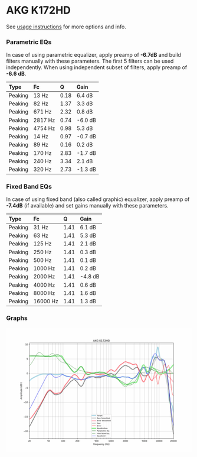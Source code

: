 # AKG K172HD
See [usage instructions](https://github.com/jaakkopasanen/AutoEq#usage) for more options and info.

### Parametric EQs
In case of using parametric equalizer, apply preamp of **-6.7dB** and build filters manually
with these parameters. The first 5 filters can be used independently.
When using independent subset of filters, apply preamp of **-6.6 dB**.

| Type    | Fc      |    Q | Gain    |
|:--------|:--------|:-----|:--------|
| Peaking | 13 Hz   | 0.18 | 6.4 dB  |
| Peaking | 82 Hz   | 1.37 | 3.3 dB  |
| Peaking | 671 Hz  | 2.32 | 0.8 dB  |
| Peaking | 2817 Hz | 0.74 | -6.0 dB |
| Peaking | 4754 Hz | 0.98 | 5.3 dB  |
| Peaking | 14 Hz   | 0.97 | -0.7 dB |
| Peaking | 89 Hz   | 0.16 | 0.2 dB  |
| Peaking | 170 Hz  | 2.83 | -1.7 dB |
| Peaking | 240 Hz  | 3.34 | 2.1 dB  |
| Peaking | 320 Hz  | 2.73 | -1.3 dB |

### Fixed Band EQs
In case of using fixed band (also called graphic) equalizer, apply preamp of **-7.4dB**
(if available) and set gains manually with these parameters.

| Type    | Fc       |    Q | Gain    |
|:--------|:---------|:-----|:--------|
| Peaking | 31 Hz    | 1.41 | 6.1 dB  |
| Peaking | 63 Hz    | 1.41 | 5.3 dB  |
| Peaking | 125 Hz   | 1.41 | 2.1 dB  |
| Peaking | 250 Hz   | 1.41 | 0.3 dB  |
| Peaking | 500 Hz   | 1.41 | 0.1 dB  |
| Peaking | 1000 Hz  | 1.41 | 0.2 dB  |
| Peaking | 2000 Hz  | 1.41 | -4.8 dB |
| Peaking | 4000 Hz  | 1.41 | 0.6 dB  |
| Peaking | 8000 Hz  | 1.41 | 1.6 dB  |
| Peaking | 16000 Hz | 1.41 | 1.3 dB  |

### Graphs
![](./AKG%20K172HD.png)